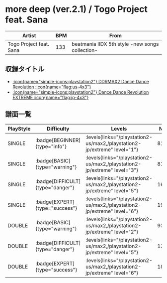 # more deep (ver.2.1) / Togo Project feat. Sana

|Artist|BPM|From|
|------|---|----|
|Togo Project feat. Sana|133|beatmania IIDX 5th style -new songs collection-|

## 収録タイトル

- [:icon{name="simple-icons:playstation2"} DDRMAX2 Dance Dance Revolution :icon{name="flag:us-4x3"}](/playstation2-us/max2)
- [:icon{name="simple-icons:playstation2"} Dance Dance Revolution EXTREME :icon{name="flag:jp-4x3"}](/playstation2-jp/extreme)

## 譜面一覧

|PlayStyle|Difficulty|Levels|Notes|Movie|
|---------|----------|------|-----|-----|
|SINGLE| :badge[BEGINNER]{type="info"}| :levels{links="/playstation2-us/max2,/playstation2-jp/extreme" level="1"}|81/0||
|SINGLE| :badge[BASIC]{type="warning"}| :levels{links="/playstation2-us/max2,/playstation2-jp/extreme" level="3"}|81/15||
|SINGLE| :badge[DIFFICULT]{type="danger"}| :levels{links="/playstation2-us/max2,/playstation2-jp/extreme" level="5"}|162/38||
|SINGLE| :badge[EXPERT]{type="success"}| :levels{links="/playstation2-us/max2,/playstation2-jp/extreme" level="6"}|195/40||
|DOUBLE| :badge[BASIC]{type="warning"}| :levels{links="/playstation2-us/max2,/playstation2-jp/extreme" level="2"}|93/9||
|DOUBLE| :badge[DIFFICULT]{type="danger"}| :levels{links="/playstation2-us/max2,/playstation2-jp/extreme" level="5"}|133/28||
|DOUBLE| :badge[EXPERT]{type="success"}| :levels{links="/playstation2-us/max2,/playstation2-jp/extreme" level="6"}|184/16||
